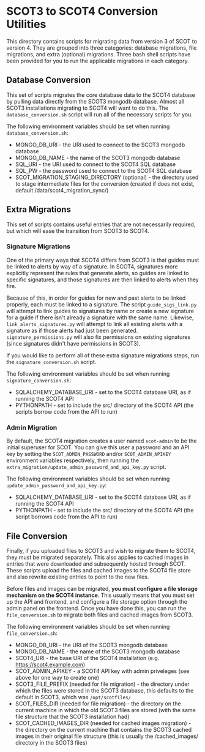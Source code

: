 # SCOT3 to SCOT4 Conversion Utilities

This directory contains scripts for migrating data from version 3 of SCOT to version 4. They are grouped into three categories: database migrations, file migrations, and extra (optional) migrations. Three bash shell scripts have been provided for you to run the applicable migrations in each category.

## Database Conversion
This set of scripts migrates the core database data to the SCOT4 database by pulling data directly from the SCOT3 mongodb database. Almost all SCOT3 installations migrating to SCOT4 will want to do this. The `database_conversion.sh` script will run all of the necessary scripts for you.

The following environment variables should be set when running `database_conversion.sh`:
 - MONGO_DB_URI - the URI used to connect to the SCOT3 mongodb database
 - MONGO_DB_NAME - the name of the SCOT3 mongodb database
 - SQL_URI - the URI used to connect to the SCOT4 SQL database
 - SQL_PW - the password used to connect to the SCOT4 SQL database
 - SCOT_MIGRATION_STAGING_DIRECTORY (optional) - the directory used to stage intermediate files for the conversion (created if does not exist, default /data/scot4_migration_sync/)
 
## Extra Migrations
This set of scripts contains useful entries that are not necessarily required, but which will ease the transition from SCOT3 to SCOT4.

### Signature Migrations
One of the primary ways that SCOT4 differs from SCOT3 is that guides must be linked to alerts by way of a signature. In SCOT4, signatures more explicitly represent the rules that generate alerts, so guides are linked to specific signatures, and those signatures are then linked to alerts when they fire.

Because of this, in order for guides for new and past alerts to be linked properly, each must be linked to a signature. The script `guide_sigs_link.py` will attempt to link guides to signatures by name or create a new signature for a guide if there isn't already a signature with the same name. Likewise, `link_alerts_signatures.py` will attempt to link all existing alerts with a signature as if those alerts had just been generated. `signature_permissions.py` will also fix permissions on existing signatures (since signatures didn't have permissions in SCOT3).

If you would like to perform all of these extra signature migrations steps, run the `signature_conversion.sh` script.

The following environment variables should be set when running `signature_conversion.sh`:
 - SQLALCHEMY_DATABASE_URI - set to the SCOT4 database URI, as if running the SCOT4 API
 - PYTHONPATH - set to include the src/ directory of the SCOT4 API (the scripts borrow code from the API to run)
 
### Admin Migration
By default, the SCOT4 migration creates a user named `scot-admin` to be the initial superuser for SCOT. You can give this user a password and an API key by setting the `SCOT_ADMIN_PASSWORD` and/or `SCOT_ADMIN_APIKEY` environment variables respectively, then running the `extra_migration/update_admin_password_and_api_key.py` script.

The following environment variables should be set when running `update_admin_password_and_api_key.py`:
 - SQLALCHEMY_DATABASE_URI - set to the SCOT4 database URI, as if running the SCOT4 API
 - PYTHONPATH - set to include the src/ directory of the SCOT4 API (the script borrows code from the API to run)
 
## File Conversion
Finally, if you uploaded files to SCOT3 and wish to migrate them to SCOT4, they must be migrated separately. This also applies to cached images in entries that were downloaded and subsequently hosted through SCOT. These scripts upload the files and cached images to the SCOT4 file store and also rewrite existing entries to point to the new files.

Before files and images can be migrated, **you must configure a file storage mechanism on the SCOT4 instance**. This usually means that you must set up the API and frontend, and configure a file storage option through the admin panel on the frontend. Once you have done this, you can run the `file_conversion.sh` to migrate both files and cached images from SCOT3.

The following environment variables should be set when running `file_conversion.sh`:
 - MONGO_DB_URI - the URI of the SCOT3 mongodb database
 - MONGO_DB_NAME - the name of the SCOT3 mongodb database
 - SCOT4_URI - the base URI of the SCOT4 installation (e.g. https://scot4.example.com)
 - SCOT_ADMIN_APIKEY - a SCOT4 API key with admin priveleges (see above for one way to create one)
 - SCOT3_FILE_PREFIX (needed for file migration) - the directory under which the files were stored in the SCOT3 database, this defaults to the default in SCOT3, which was `/opt/scotfiles/`
 - SCOT_FILES_DIR (needed for file migration) - the directory on the current machine in which the old SCOT3 files are stored (with the same file structure that the SCOT3 installation had)
 - SCOT_CACHED_IMAGES_DIR (needed for cached images migration) - the directory on the current machine that contains the SCOT3 cached images in their original file structure (this is usually the /cached_images/ directory in the SCOT3 files)